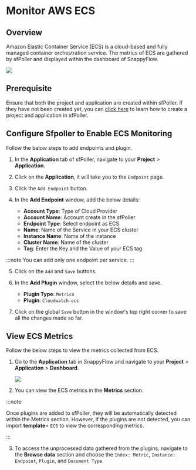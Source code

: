 # Monitor AWS ECS

## Overview

Amazon Elastic Container Service (ECS) is a cloud-based and fully managed container orchestration service.  The metrics of ECS are gathered by sfPoller and displayed within the dashboard of SnappyFlow.

<img src="/img/integration/ecs/image_1.png" />



## Prerequisite

Ensure that both the project and application are created within sfPoller. If they have not been created yet, you can [click here](/docs/sfPoller/aws_setup#configure-sfpoller) to learn how to create a project and application in sfPoller.



## Configure Sfpoller to Enable ECS Monitoring

Follow the below steps to add endpoints and plugin.

1. In the **Application** tab of sfPoller, navigate to your **Project** > **Application**.

2. Click on the **Application**, it will take you to the `Endpoint` page.

3. Click the `Add Endpoint` button.


4. In the **Add Endpoint** window,  add the below details:

   - **Account Type**: Type of Cloud Provider
   - **Account Name**: Account create in the sfPoller
   - **Endpoint Type**: Select endpoint as ECS
   - **Name**: Name of the Service in your ECS cluster
   - **Instance Name**: Name of the instance
   - **Cluster Name**: Name of the cluster
   - **Tag**: Enter the Key and the Value of your ECS tag <br/>

:::note
You can add only one endpoint per service.
:::

5. Click on the `Add`  and `Save`  buttons.
6. In the **Add Plugin** window, select the below details and save.
   - **Plugin Type**: `Metrics`
   - **Plugin**: `Cloudwatch-ecs`

7. Click on the global `Save` button in the window's top right corner to save all the changes made so far.

## View ECS Metrics

Follow the below steps to view the metrics collected from ECS.

1. Go to the **Application** tab in SnappyFlow and navigate to your **Project** > **Application** > **Dashboard**.

   <img src="/img/integration/ecs/image_2.png" />

2. You can view the ECS metrics in the **Metrics** section.

:::note 

Once plugins are added to sfPoller, they will be automatically detected within the Metrics section. However, if the plugins are not detected, you can import **template**= `ECS` to view the corresponding metrics. 

:::

3. To access the unprocessed data gathered from the plugins, navigate to the **Browse data** section and choose the `Index: Metric`, `Instance: Endpoint`, `Plugin`, and `Document Type`.

 

